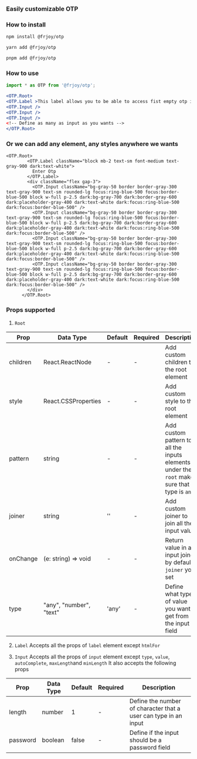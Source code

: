 ### Easily customizable OTP

### How to install

```bash
npm install @frjoy/otp
```
  
```bash
yarn add @frjoy/otp
```

```bash
pnpm add @frjoy/otp
```

### How to use

```jsx
import * as OTP from '@frjoy/otp';

<OTP.Root>
<OTP.Label >This label allows you to be able to access fist empty otp input</OTP.Label>
<OTP.Input />
<OTP.Input />
<OTP.Input />
<!-- Define as many as input as you wants -->
</OTP.Root>
```


### Or we can add any element, any styles anywhere we wants

````
<OTP.Root>
        <OTP.Label className="block mb-2 text-sm font-medium text-gray-900 dark:text-white">
          Enter Otp
        </OTP.Label>
        <div className="flex gap-3">
          <OTP.Input className="bg-gray-50 border border-gray-300 text-gray-900 text-sm rounded-lg focus:ring-blue-500 focus:border-blue-500 block w-full p-2.5 dark:bg-gray-700 dark:border-gray-600 dark:placeholder-gray-400 dark:text-white dark:focus:ring-blue-500 dark:focus:border-blue-500" />
          <OTP.Input className="bg-gray-50 border border-gray-300 text-gray-900 text-sm rounded-lg focus:ring-blue-500 focus:border-blue-500 block w-full p-2.5 dark:bg-gray-700 dark:border-gray-600 dark:placeholder-gray-400 dark:text-white dark:focus:ring-blue-500 dark:focus:border-blue-500" />
          <OTP.Input className="bg-gray-50 border border-gray-300 text-gray-900 text-sm rounded-lg focus:ring-blue-500 focus:border-blue-500 block w-full p-2.5 dark:bg-gray-700 dark:border-gray-600 dark:placeholder-gray-400 dark:text-white dark:focus:ring-blue-500 dark:focus:border-blue-500" />
          <OTP.Input className="bg-gray-50 border border-gray-300 text-gray-900 text-sm rounded-lg focus:ring-blue-500 focus:border-blue-500 block w-full p-2.5 dark:bg-gray-700 dark:border-gray-600 dark:placeholder-gray-400 dark:text-white dark:focus:ring-blue-500 dark:focus:border-blue-500" />
        </div>
      </OTP.Root>

````

### Props supported

1. `Root`

| Prop | Data Type | Default | Required | Description |
| --- | --- | --- | --- | --- |
| children | React.ReactNode | - | - | Add custom children to the root element |
| style | React.CSSProperties | - | - | Add custom style to the root element |
| pattern | string | - | - | Add custom pattern to all the inputs elements under the `root` make sure that type is `any`|
| joiner | string | '' | - | Add custom joiner to join all the input value |
| onChange | (e: string) => void | - | - | Return value in all input joined by default `joiner` you set |
| type | "any", "number", "text" | 'any' | - |  Define what type of value you want to get from the input field |

2. `Label`
Accepts all the props of `label` element except `htmlFor`

3. `Input`
Accepts all the props of `input` element except  `type`, `value`, `autoComplete`, `maxLength`and `minLength`
It also accepts the following props

| Prop | Data Type | Default | Required | Description |
| --- | --- | --- | --- | --- |
| length | number | 1 | - | Define the number of character that a user can type in an input |
| password | boolean | false | - | Define if the input should be a password field |
